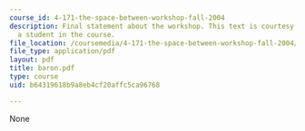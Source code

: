 ```yaml
---
course_id: 4-171-the-space-between-workshop-fall-2004
description: Final statement about the workshop. This text is courtesy of Sandra Baron,
  a student in the course.
file_location: /coursemedia/4-171-the-space-between-workshop-fall-2004/b64319618b9a8eb4cf20affc5ca96768_baron.pdf
file_type: application/pdf
layout: pdf
title: baron.pdf
type: course
uid: b64319618b9a8eb4cf20affc5ca96768

---
```

None